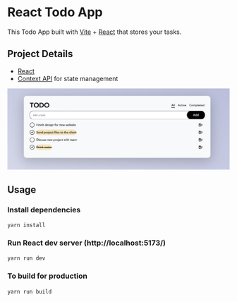 # React Todo App

This Todo App built with [Vite](https://vitejs.dev/) + [React](https://reactjs.org/) that stores your tasks.

## Project Details

- [React](https://reactjs.org/)
- [Context API](https://reactjs.org/docs/context.html) for state management

<img width="1280" alt="Screen Shot 2022-06-18 at 01 29 33" src="https://raw.githubusercontent.com/duvainel/react-todo-app/main/src/assets/app-image.png">

## Usage

### Install dependencies

```
yarn install
```

### Run React dev server (http://localhost:5173/)

```
yarn run dev
```

### To build for production

```
yarn run build
```
